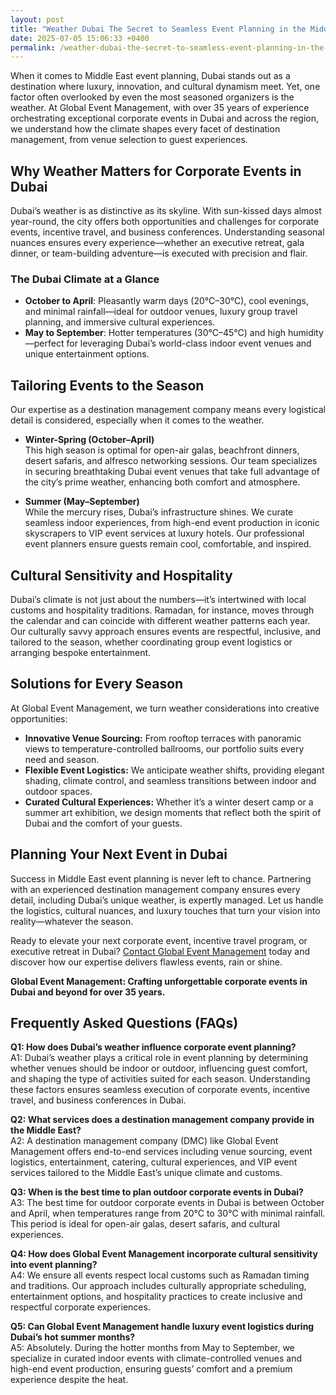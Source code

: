 ```yaml
---
layout: post
title: "Weather Dubai The Secret to Seamless Event Planning in the Middle East"
date: 2025-07-05 15:06:33 +0400
permalink: /weather-dubai-the-secret-to-seamless-event-planning-in-the-middle-east/
---
```

When it comes to Middle East event planning, Dubai stands out as a destination where luxury, innovation, and cultural dynamism meet. Yet, one factor often overlooked by even the most seasoned organizers is the weather. At Global Event Management, with over 35 years of experience orchestrating exceptional corporate events in Dubai and across the region, we understand how the climate shapes every facet of destination management, from venue selection to guest experiences.

## Why Weather Matters for Corporate Events in Dubai

Dubai’s weather is as distinctive as its skyline. With sun-kissed days almost year-round, the city offers both opportunities and challenges for corporate events, incentive travel, and business conferences. Understanding seasonal nuances ensures every experience—whether an executive retreat, gala dinner, or team-building adventure—is executed with precision and flair.

### The Dubai Climate at a Glance

- **October to April**: Pleasantly warm days (20°C–30°C), cool evenings, and minimal rainfall—ideal for outdoor venues, luxury group travel planning, and immersive cultural experiences.  
- **May to September**: Hotter temperatures (30°C–45°C) and high humidity—perfect for leveraging Dubai’s world-class indoor event venues and unique entertainment options.

## Tailoring Events to the Season

Our expertise as a destination management company means every logistical detail is considered, especially when it comes to the weather.

- **Winter-Spring (October–April)**  
  This high season is optimal for open-air galas, beachfront dinners, desert safaris, and alfresco networking sessions. Our team specializes in securing breathtaking Dubai event venues that take full advantage of the city’s prime weather, enhancing both comfort and atmosphere.
  
- **Summer (May–September)**  
  While the mercury rises, Dubai’s infrastructure shines. We curate seamless indoor experiences, from high-end event production in iconic skyscrapers to VIP event services at luxury hotels. Our professional event planners ensure guests remain cool, comfortable, and inspired.

## Cultural Sensitivity and Hospitality

Dubai’s climate is not just about the numbers—it’s intertwined with local customs and hospitality traditions. Ramadan, for instance, moves through the calendar and can coincide with different weather patterns each year. Our culturally savvy approach ensures events are respectful, inclusive, and tailored to the season, whether coordinating group event logistics or arranging bespoke entertainment.

## Solutions for Every Season

At Global Event Management, we turn weather considerations into creative opportunities:

- **Innovative Venue Sourcing:** From rooftop terraces with panoramic views to temperature-controlled ballrooms, our portfolio suits every need and season.
- **Flexible Event Logistics:** We anticipate weather shifts, providing elegant shading, climate control, and seamless transitions between indoor and outdoor spaces.
- **Curated Cultural Experiences:** Whether it’s a winter desert camp or a summer art exhibition, we design moments that reflect both the spirit of Dubai and the comfort of your guests.

## Planning Your Next Event in Dubai

Success in Middle East event planning is never left to chance. Partnering with an experienced destination management company ensures every detail, including Dubai’s unique weather, is expertly managed. Let us handle the logistics, cultural nuances, and luxury touches that turn your vision into reality—whatever the season.

Ready to elevate your next corporate event, incentive travel program, or executive retreat in Dubai? [Contact Global Event Management](https://geventm.com/) today and discover how our expertise delivers flawless events, rain or shine.

**Global Event Management: Crafting unforgettable corporate events in Dubai and beyond for over 35 years.**

## Frequently Asked Questions (FAQs)

**Q1: How does Dubai’s weather influence corporate event planning?**  
A1: Dubai’s weather plays a critical role in event planning by determining whether venues should be indoor or outdoor, influencing guest comfort, and shaping the type of activities suited for each season. Understanding these factors ensures seamless execution of corporate events, incentive travel, and business conferences in Dubai.

**Q2: What services does a destination management company provide in the Middle East?**  
A2: A destination management company (DMC) like Global Event Management offers end-to-end services including venue sourcing, event logistics, entertainment, catering, cultural experiences, and VIP event services tailored to the Middle East’s unique climate and customs.

**Q3: When is the best time to plan outdoor corporate events in Dubai?**  
A3: The best time for outdoor corporate events in Dubai is between October and April, when temperatures range from 20°C to 30°C with minimal rainfall. This period is ideal for open-air galas, desert safaris, and cultural experiences.

**Q4: How does Global Event Management incorporate cultural sensitivity into event planning?**  
A4: We ensure all events respect local customs such as Ramadan timing and traditions. Our approach includes culturally appropriate scheduling, entertainment options, and hospitality practices to create inclusive and respectful corporate experiences.

**Q5: Can Global Event Management handle luxury event logistics during Dubai’s hot summer months?**  
A5: Absolutely. During the hotter months from May to September, we specialize in curated indoor events with climate-controlled venues and high-end event production, ensuring guests’ comfort and a premium experience despite the heat.

<script type="application/ld+json">
{
  "@context": "https://schema.org",
  "@type": "BlogPosting",
  "headline": "Weather Dubai The Secret to Seamless Event Planning in the Middle East",
  "description": "Explore how understanding Dubai's unique weather influences corporate event planning and destination management in the Middle East, with expert insights from Global Event Management.",
  "author": {
    "@type": "Person",
    "name": "Global Event Management"
  },
  "datePublished": "2024-06-01",
  "mainEntityOfPage": {
    "@type": "WebPage",
    "@id": "https://geventm.com/blog/weather-dubai-seamless-event-planning"
  },
  "publisher": {
    "@type": "Organization",
    "name": "Global Event Management",
    "logo": {
      "@type": "ImageObject",
      "url": "https://geventm.com/logo.png"
    }
  },
  "keywords": "Middle East event planning, corporate events in Dubai, destination management company, incentive travel UAE, business conferences Middle East, luxury event management, group travel planning, event logistics, cultural experiences, Dubai corporate hospitality",
  "articleBody": "When it comes to Middle East event planning, Dubai stands out as a destination where luxury, innovation, and cultural dynamism meet. Yet, one factor often overlooked by even the most seasoned organizers is the weather. At Global Event Management, with over 35 years of experience orchestrating exceptional corporate events in Dubai and across the region, we understand how the climate shapes every facet of destination management, from venue selection to guest experiences.\n\nDubai’s weather is as distinctive as its skyline. With sun-kissed days almost year-round, the city offers both opportunities and challenges for corporate events, incentive travel, and business conferences. Understanding seasonal nuances ensures every experience—whether an executive retreat, gala dinner, or team-building adventure—is executed with precision and flair.\n\nOctober to April: Pleasantly warm days (20°C–30°C), cool evenings, and minimal rainfall—ideal for outdoor venues, luxury group travel planning, and immersive cultural experiences.\nMay to September: Hotter temperatures (30°C–45°C) and high humidity—perfect for leveraging Dubai’s world-class indoor event venues and unique entertainment options.\n\nOur expertise as a destination management company means every logistical detail is considered, especially when it comes to the weather.\n\nWinter-Spring (October–April): This high season is optimal for open-air galas, beachfront dinners, desert safaris, and alfresco networking sessions. Our team specializes in securing breathtaking Dubai event venues that take full advantage of the city’s prime weather, enhancing both comfort and atmosphere.\n\nSummer (May–September): While the mercury rises, Dubai’s infrastructure shines. We curate seamless indoor experiences, from high-end event production in iconic skyscrapers to VIP event services at luxury hotels. Our professional event planners ensure guests remain cool, comfortable, and inspired.\n\nDubai’s climate is not just about the numbers—it’s intertwined with local customs and hospitality traditions. Ramadan, for instance, moves through the calendar and can coincide with different weather patterns each year. Our culturally savvy approach ensures events are respectful, inclusive, and tailored to the season, whether coordinating group event logistics or arranging bespoke entertainment.\n\nAt Global Event Management, we turn weather considerations into creative opportunities:\n\nInnovative Venue Sourcing: From rooftop terraces with panoramic views to temperature-controlled ballrooms, our portfolio suits every need and season.\nFlexible Event Logistics: We anticipate weather shifts, providing elegant shading, climate control, and seamless transitions between indoor and outdoor spaces.\nCurated Cultural Experiences: Whether it’s a winter desert camp or a summer art exhibition, we design moments that reflect both the spirit of Dubai and the comfort of your guests.\n\nSuccess in Middle East event planning is never left to chance. Partnering with an experienced destination management company ensures every detail, including Dubai’s unique weather, is expertly managed. Let us handle the logistics, cultural nuances, and luxury touches that turn your vision into reality—whatever the season."
}
</script>

<script type="application/ld+json">
{
  "@context": "https://schema.org",
  "@type": "FAQPage",
  "mainEntity": [
    {
      "@type": "Question",
      "name": "How does Dubai’s weather influence corporate event planning?",
      "acceptedAnswer": {
        "@type": "Answer",
        "text": "Dubai’s weather plays a critical role in event planning by determining whether venues should be indoor or outdoor, influencing guest comfort, and shaping the type of activities suited for each season. Understanding these factors ensures seamless execution of corporate events, incentive travel, and business conferences in Dubai."
      }
    },
    {
      "@type": "Question",
      "name": "What services does a destination management company provide in the Middle East?",
      "acceptedAnswer": {
        "@type": "Answer",
        "text": "A destination management company (DMC) like Global Event Management offers end-to-end services including venue sourcing, event logistics, entertainment, catering, cultural experiences, and VIP event services tailored to the Middle East’s unique climate and customs."
      }
    },
    {
      "@type": "Question",
      "name": "When is the best time to plan outdoor corporate events in Dubai?",
      "acceptedAnswer": {
        "@type": "Answer",
        "text": "The best time for outdoor corporate events in Dubai is between October and April, when temperatures range from 20°C to 30°C with minimal rainfall. This period is ideal for open-air galas, desert safaris, and cultural experiences."
      }
    },
    {
      "@type": "Question",
      "name": "How does Global Event Management incorporate cultural sensitivity into event planning?",
      "acceptedAnswer": {
        "@type": "Answer",
        "text": "We ensure all events respect local customs such as Ramadan timing and traditions. Our approach includes culturally appropriate scheduling, entertainment options, and hospitality practices to create inclusive and respectful corporate experiences."
      }
    },
    {
      "@type": "Question",
      "name": "Can Global Event Management handle luxury event logistics during Dubai’s hot summer months?",
      "acceptedAnswer": {
        "@type": "Answer",
        "text": "Absolutely. During the hotter months from May to September, we specialize in curated indoor events with climate-controlled venues and high-end event production, ensuring guests’ comfort and a premium experience despite the heat."
      }
    }
  ]
}
</script>